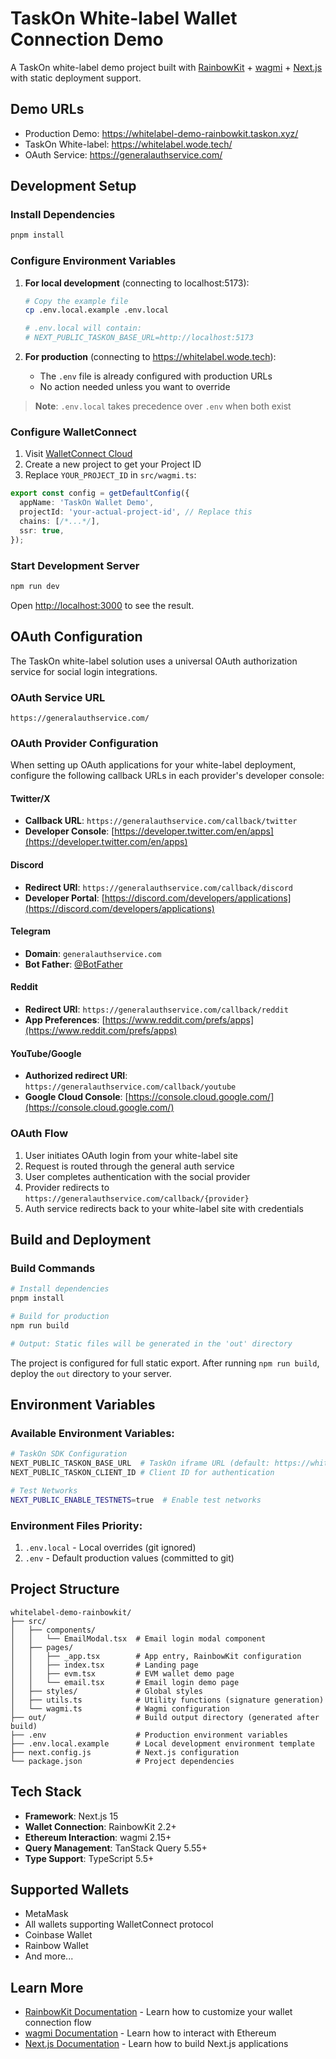 # TaskOn White-label Wallet Connection Demo

A TaskOn white-label demo project built with [RainbowKit](https://rainbowkit.com) + [wagmi](https://wagmi.sh) + [Next.js](https://nextjs.org/) with static deployment support.

## Demo URLs
- Production Demo: https://whitelabel-demo-rainbowkit.taskon.xyz/
- TaskOn White-label: https://whitelabel.wode.tech/
- OAuth Service: https://generalauthservice.com/  

## Development Setup

### Install Dependencies

```bash
pnpm install
```

### Configure Environment Variables

1. **For local development** (connecting to localhost:5173):
   ```bash
   # Copy the example file
   cp .env.local.example .env.local
   
   # .env.local will contain:
   # NEXT_PUBLIC_TASKON_BASE_URL=http://localhost:5173
   ```

2. **For production** (connecting to https://whitelabel.wode.tech):
   - The `.env` file is already configured with production URLs
   - No action needed unless you want to override

> **Note**: `.env.local` takes precedence over `.env` when both exist

### Configure WalletConnect

1. Visit [WalletConnect Cloud](https://cloud.walletconnect.com/)
2. Create a new project to get your Project ID
3. Replace `YOUR_PROJECT_ID` in `src/wagmi.ts`:

```typescript
export const config = getDefaultConfig({
  appName: 'TaskOn Wallet Demo',
  projectId: 'your-actual-project-id', // Replace this
  chains: [/*...*/],
  ssr: true,
});
```

### Start Development Server

```bash
npm run dev
```

Open [http://localhost:3000](http://localhost:3000) to see the result.

## OAuth Configuration

The TaskOn white-label solution uses a universal OAuth authorization service for social login integrations.

### OAuth Service URL
```
https://generalauthservice.com/
```

### OAuth Provider Configuration

When setting up OAuth applications for your white-label deployment, configure the following callback URLs in each provider's developer console:

#### Twitter/X
- **Callback URL**: `https://generalauthservice.com/callback/twitter`
- **Developer Console**: [https://developer.twitter.com/en/apps](https://developer.twitter.com/en/apps)

#### Discord
- **Redirect URI**: `https://generalauthservice.com/callback/discord`
- **Developer Portal**: [https://discord.com/developers/applications](https://discord.com/developers/applications)

#### Telegram
- **Domain**: `generalauthservice.com`
- **Bot Father**: [@BotFather](https://t.me/botfather)

#### Reddit
- **Redirect URI**: `https://generalauthservice.com/callback/reddit`
- **App Preferences**: [https://www.reddit.com/prefs/apps](https://www.reddit.com/prefs/apps)

#### YouTube/Google
- **Authorized redirect URI**: `https://generalauthservice.com/callback/youtube`
- **Google Cloud Console**: [https://console.cloud.google.com/](https://console.cloud.google.com/)

### OAuth Flow
1. User initiates OAuth login from your white-label site
2. Request is routed through the general auth service
3. User completes authentication with the social provider
4. Provider redirects to `https://generalauthservice.com/callback/{provider}`
5. Auth service redirects back to your white-label site with credentials

## Build and Deployment

### Build Commands

```bash
# Install dependencies
pnpm install

# Build for production
npm run build

# Output: Static files will be generated in the 'out' directory
```

The project is configured for full static export. After running `npm run build`, deploy the `out` directory to your server.

## Environment Variables

### Available Environment Variables:

```bash
# TaskOn SDK Configuration
NEXT_PUBLIC_TASKON_BASE_URL  # TaskOn iframe URL (default: https://whitelabel.wode.tech)
NEXT_PUBLIC_TASKON_CLIENT_ID # Client ID for authentication

# Test Networks
NEXT_PUBLIC_ENABLE_TESTNETS=true  # Enable test networks
```

### Environment Files Priority:
1. `.env.local` - Local overrides (git ignored)
2. `.env` - Default production values (committed to git)

## Project Structure

```
whitelabel-demo-rainbowkit/
├── src/
│   ├── components/
│   │   └── EmailModal.tsx  # Email login modal component
│   ├── pages/
│   │   ├── _app.tsx        # App entry, RainbowKit configuration
│   │   ├── index.tsx       # Landing page
│   │   ├── evm.tsx         # EVM wallet demo page
│   │   └── email.tsx       # Email login demo page
│   ├── styles/             # Global styles
│   ├── utils.ts            # Utility functions (signature generation)
│   └── wagmi.ts            # Wagmi configuration
├── out/                    # Build output directory (generated after build)
├── .env                    # Production environment variables
├── .env.local.example      # Local development environment template
├── next.config.js          # Next.js configuration
└── package.json            # Project dependencies
```

## Tech Stack

- **Framework**: Next.js 15
- **Wallet Connection**: RainbowKit 2.2+
- **Ethereum Interaction**: wagmi 2.15+
- **Query Management**: TanStack Query 5.55+
- **Type Support**: TypeScript 5.5+

## Supported Wallets

- MetaMask
- All wallets supporting WalletConnect protocol
- Coinbase Wallet
- Rainbow Wallet
- And more...

## Learn More

- [RainbowKit Documentation](https://rainbowkit.com) - Learn how to customize your wallet connection flow
- [wagmi Documentation](https://wagmi.sh) - Learn how to interact with Ethereum
- [Next.js Documentation](https://nextjs.org/docs) - Learn how to build Next.js applications
